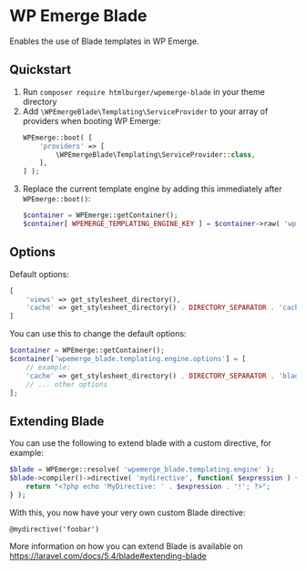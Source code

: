 # WP Emerge Blade

Enables the use of Blade templates in WP Emerge.

## Quickstart

1. Run `composer require htmlburger/wpemerge-blade` in your theme directory
1. Add `\WPEmergeBlade\Templating\ServiceProvider` to your array of providers when booting WP Emerge:
    ```php
    WPEmerge::boot( [
        'providers' => [
            \WPEmergeBlade\Templating\ServiceProvider::class,
        ],
    ] );
    ```
1. Replace the current template engine by adding this immediately after `WPEmerge::boot()`:
    ```php
    $container = WPEmerge::getContainer();
    $container[ WPEMERGE_TEMPLATING_ENGINE_KEY ] = $container->raw( 'wpemerge_blade.templating.engine' );
    ```

## Options

Default options:
```php
[
    'views' => get_stylesheet_directory(),
    'cache' => get_stylesheet_directory() . DIRECTORY_SEPARATOR . 'cache' . DIRECTORY_SEPARATOR . 'blade',
]
```

You can use this to change the default options:
```php
$container = WPEmerge::getContainer();
$container['wpemerge_blade.templating.engine.options'] = [
    // example:
    'cache' => get_stylesheet_directory() . DIRECTORY_SEPARATOR . 'blade-cache',
    // ... other options
];
```

## Extending Blade

You can use the following to extend blade with a custom directive, for example:
```php
$blade = WPEmerge::resolve( 'wpemerge_blade.templating.engine' );
$blade->compiler()->directive( 'mydirective', function( $expression ) {
    return "<?php echo 'MyDirective: ' . $expression . '!'; ?>";
} );
```
With this, you now have your very own custom Blade directive:
```blade
@mydirective('foobar')
```

More information on how you can extend Blade is available on https://laravel.com/docs/5.4/blade#extending-blade
